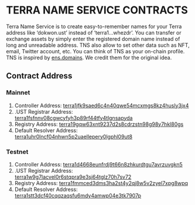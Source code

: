 # TERRA NAME SERVICE CONTRACTS

Terra Name Service is to create easy-to-remember names for your Terra address like ‘dokwon.ust’ instead of ‘terra1...whezdr’. You can transfer or exchange assets by simply enter the registered domain name instead of long and unreadable address. TNS also allow to set other data such as NFT, email, Twitter account, etc. You can think of TNS as your on-chain profile. TNS is inspired by <a href="https://ens.domains" target="_blank" rel="noopener">ens.domains</a>. We credit them for the original idea.

## Contract Address

### Mainnet

1. Controller Address: [terra1jfk9saed6c4n40qwe54mcxmgs8kz4husly3jx4](https://finder.terra.money/columbus-5/address/terra1jfk9saed6c4n40qwe54mcxmgs8kz4husly3jx4)
2. .UST Registrar Address: [terra1fsfnnv08cgwcyfyh3p89rf44tfy4tlgnsapyda](https://finder.terra.money/columbus-5/address/terra1fsfnnv08cgwcyfyh3p89rf44tfy4tlgnsapyda)
3. Registry Address: [terra19gqw63xnt9237d2s8cdrzstn98g98y7hkl80gs](https://finder.terra.money/columbus-5/address/terra19gqw63xnt9237d2s8cdrzstn98g98y7hkl80gs)
4. Default Resolver Address: [terra1uhr0lncf04nhwn5p2uaellepery0lgphl09ut8](https://finder.terra.money/columbus-5/address/terra1uhr0lncf04nhwn5p2uaellepery0lgphl09ut8)

### Testnet

1. Controller Address: [terra1d4668eunfrdj9t66n8zhkurdtgu7avrzuvgkn5](https://finder.terra.money/bombay-12/address/terra1d4668eunfrdj9t66n8zhkurdtgu7avrzuvgkn5)
2. .UST Registrar Address: [terra1w9g7lacvel0r6stqpra9e3sj64tglz70h7sv72](https://finder.terra.money/bombay-12/address/terra1w9g7lacvel0r6stqpra9e3sj64tglz70h7sv72)
3. Registry Address: [terra1fmmced3dms3ha2st4y2qj8w5v2zyel7xpg8wpq](https://finder.terra.money/bombay-12/address/terra1fmmced3dms3ha2st4y2qj8w5v2zyel7xpg8wpq)
4. Default Resolver Address: [terra1stt3dcf40cqqzaqsfu6mdy4amwp04e3tk7907p](https://finder.terra.money/bombay-12/address/terra1stt3dcf40cqqzaqsfu6mdy4amwp04e3tk7907p)

